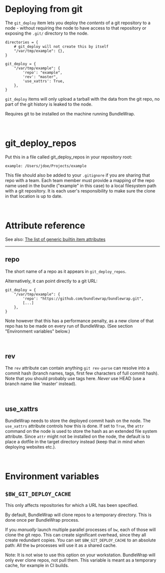 # Deploying from git

The `git_deploy` item lets you deploy the *contents* of a git repository to a node - without requiring the node to have access to that repository or exposing the `.git/` directory to the node.

    directories = {
        # git_deploy will not create this by itself
        "/var/tmp/example": {},
    }

    git_deploy = {
        "/var/tmp/example": {
            'repo': "example",
            'rev': "master",
            'use_xattrs': True,
        },
    }

`git_deploy` items will only upload a tarball with the data from the git repo, no part of the git history is leaked to the node.

Requires git to be installed on the machine running BundleWrap.

<br>

# git_deploy_repos

Put this in a file called git_deploy_repos in your repository root:

    example: /Users/jdoe/Projects/example

This file should also be added to your `.gitignore` if you are sharing that repo with a team. Each team member must provide a mapping of the repo name used in the bundle ("example" in this case) to a local filesystem path with a git repository. It is each user's responsibility to make sure the clone in that location is up to date.

<br>

# Attribute reference

See also: [The list of generic builtin item attributes](../repo/items.py.md#builtin-item-attributes)

<hr>

## repo

The short name of a repo as it appears in `git_deploy_repos`.

Alternatively, it can point directly to a git URL:

    git_deploy = {
        "/var/tmp/example": {
            'repo': "https://github.com/bundlewrap/bundlewrap.git",
            [...]
        },
    }

Note however that this has a performance penalty, as a new clone of that repo has to be made on every run of BundleWrap. (See section "Environment variables" below.)

<br>

## rev

The `rev` attribute can contain anything `git rev-parse` can resolve into a commit hash (branch names, tags, first few characters of full commit hash). Note that you should probably use tags here. *Never* use HEAD (use a branch name like 'master' instead).

<br>

## use_xattrs

BundleWrap needs to store the deployed commit hash on the node. The `use_xattrs` attribute controls how this is done. If set to `True`, the `attr` command on the node is used to store the hash as an extended file system attribute. Since `attr` might not be installed on the node, the default is to place a dotfile in the target directory instead (keep that in mind when deploying websites etc.).

<br>

# Environment variables

## `$BW_GIT_DEPLOY_CACHE`

This only affects repositories for which a URL has been specified.

By default, BundleWrap will clone repos to a temporary directory. This is done once per BundleWrap process.

If you *manually* launch multiple parallel processes of `bw`, each of those will clone the git repo. This can create significant overhead, since they all create redundant copies. You can set `$BW_GIT_DEPLOY_CACHE` to an absolute path: All the `bw` processes will use it as a shared cache.

Note: It is not wise to use this option on your workstation. BundleWrap will only ever clone repos, not pull them. This variable is meant as a temporary cache, for example in CI builds.
